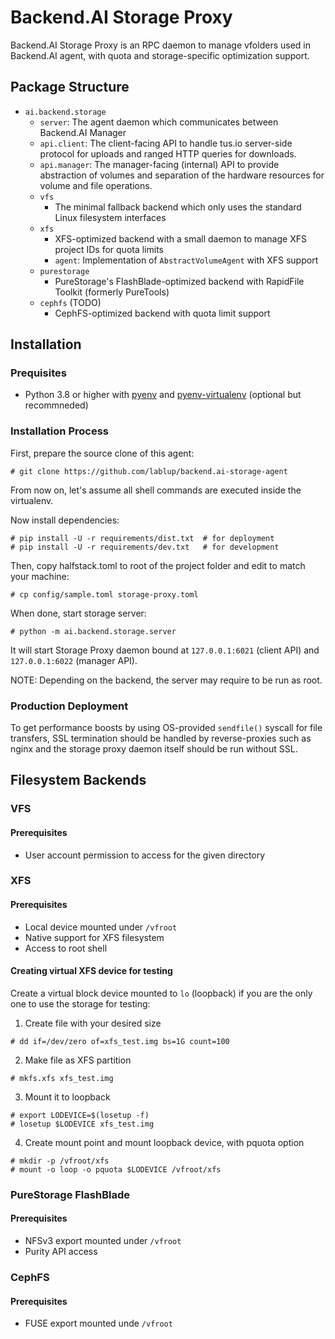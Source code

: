 # Backend.AI Storage Proxy
Backend.AI Storage Proxy is an RPC daemon to manage vfolders used in Backend.AI agent, with quota and
storage-specific optimization support.


## Package Structure
* `ai.backend.storage`
  - `server`: The agent daemon which communicates between Backend.AI Manager
  - `api.client`: The client-facing API to handle tus.io server-side protocol for uploads and ranged HTTP
    queries for downloads.
  - `api.manager`: The manager-facing (internal) API to provide abstraction of volumes and separation of
    the hardware resources for volume and file operations.
  - `vfs`
    - The minimal fallback backend which only uses the standard Linux filesystem interfaces
  - `xfs`
    - XFS-optimized backend with a small daemon to manage XFS project IDs for quota limits
    - `agent`: Implementation of `AbstractVolumeAgent` with XFS support
  - `purestorage`
    - PureStorage's FlashBlade-optimized backend with RapidFile Toolkit (formerly PureTools)
  - `cephfs` (TODO)
    - CephFS-optimized backend with quota limit support


## Installation

### Prequisites
* Python 3.8 or higher with [pyenv](https://github.com/pyenv/pyenv)
and [pyenv-virtualenv](https://github.com/pyenv/pyenv-virtualenv) (optional but recommneded)

### Installation Process

First, prepare the source clone of this agent:
```console
# git clone https://github.com/lablup/backend.ai-storage-agent
```

From now on, let's assume all shell commands are executed inside the virtualenv.

Now install dependencies:
```console
# pip install -U -r requirements/dist.txt  # for deployment
# pip install -U -r requirements/dev.txt   # for development
```

Then, copy halfstack.toml to root of the project folder and edit to match your machine:
```console
# cp config/sample.toml storage-proxy.toml
```

When done, start storage server:
```console
# python -m ai.backend.storage.server
```

It will start Storage Proxy daemon bound at `127.0.0.1:6021` (client API) and
`127.0.0.1:6022` (manager API).

NOTE: Depending on the backend, the server may require to be run as root.

### Production Deployment

To get performance boosts by using OS-provided `sendfile()` syscall
for file transfers, SSL termination should be handled by reverse-proxies
such as nginx and the storage proxy daemon itself should be run without SSL.


## Filesystem Backends

### VFS

#### Prerequisites

* User account permission to access for the given directory


### XFS

#### Prerequisites

* Local device mounted under `/vfroot`
* Native support for XFS filesystem
* Access to root shell

#### Creating virtual XFS device for testing

Create a virtual block device mounted to `lo` (loopback) if you are the only one
to use the storage for testing:

1. Create file with your desired size
```console
# dd if=/dev/zero of=xfs_test.img bs=1G count=100
```
2. Make file as XFS partition
```console
# mkfs.xfs xfs_test.img
```
3. Mount it to loopback
```console
# export LODEVICE=$(losetup -f)
# losetup $LODEVICE xfs_test.img
```
4. Create mount point and mount loopback device, with pquota option
```console
# mkdir -p /vfroot/xfs
# mount -o loop -o pquota $LODEVICE /vfroot/xfs
```

### PureStorage FlashBlade

#### Prerequisites

* NFSv3 export mounted under `/vfroot`
* Purity API access


### CephFS

#### Prerequisites

* FUSE export mounted unde `/vfroot`
